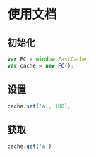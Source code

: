 # 使用文档

## 初始化

```js
var FC = window.FastCache;
var cache = new FC();
```

## 设置

```js
cache.set('a', 100);
```

## 获取

```js
cache.get('a')
```